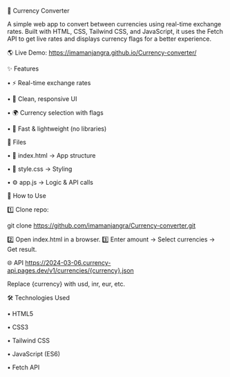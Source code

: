 💱 Currency Converter

A simple web app to convert between currencies using real-time exchange rates. Built with HTML, CSS, Tailwind CSS, and JavaScript, it uses the Fetch API to get live rates and displays currency flags for a better experience.

🌎 Live Demo: https://imamanjangra.github.io/Currency-converter/


✨ Features

• ⚡ Real-time exchange rates

• 🎨 Clean, responsive UI

• 🌍 Currency selection with flags

• 🚀 Fast & lightweight (no libraries)

📂 Files

• 📄 index.html → App structure

• 🎨 style.css → Styling

• ⚙️ app.js → Logic & API calls



🚀 How to Use

1️⃣ Clone repo:

git clone https://github.com/imamanjangra/Currency-converter.git


2️⃣ Open index.html in a browser.
3️⃣ Enter amount → Select currencies → Get result.



🌐 API
https://2024-03-06.currency-api.pages.dev/v1/currencies/{currency}.json


Replace {currency} with usd, inr, eur, etc.



🛠️ Technologies Used

• HTML5

• CSS3

• Tailwind CSS

• JavaScript (ES6)

• Fetch API

